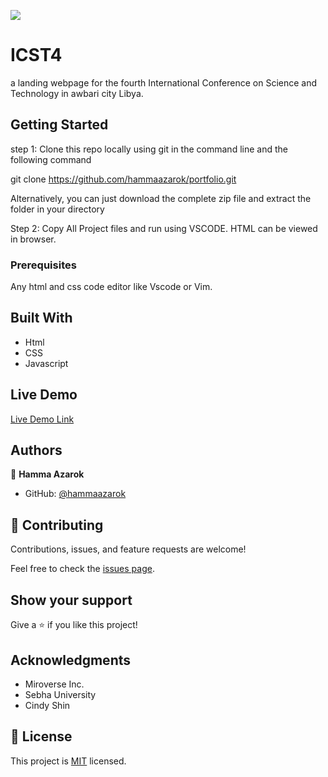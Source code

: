 ![](https://img.shields.io/badge/Microverse-blueviolet)

# ICST4

a landing webpage for the fourth International Conference on Science and Technology in awbari city Libya.

## Getting Started

step 1:
Clone this repo locally using git in the command line and the following command

git clone https://github.com/hammaazarok/portfolio.git

Alternatively, you can just download the complete zip file and extract the folder in your directory

Step 2:
Copy All Project files and run using VSCODE. HTML can be viewed in browser.

### Prerequisites

Any html and css code editor like Vscode or Vim.

## Built With

- Html
- CSS
- Javascript

## Live Demo

[Live Demo Link](https://hammaazarok.github.io/icst4/)


## Authors

👤 **Hamma Azarok**

- GitHub: [@hammaazarok](https://github.com/hammaazarok)



## 🤝 Contributing

Contributions, issues, and feature requests are welcome!

Feel free to check the [issues page](../../issues/).

## Show your support

Give a ⭐️ if you like this project!

## Acknowledgments

- Miroverse Inc.
- Sebha University
- Cindy Shin

## 📝 License

This project is [MIT](./MIT.md) licensed.
